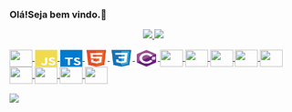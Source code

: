 ### Olá!Seja bem vindo.👋

<div align="center">
  <a href="https://github.com/GeraldoGdias">
  <img height="180em" src="https://github-readme-stats.vercel.app/api?username=GeraldoGdias&show_icons=true&theme=dark&include_all_commits=true&count_private=true"/>
  <img height="180em" src="https://github-readme-stats.vercel.app/api/top-langs/?username=GeraldoGdias&layout=compact&langs_count=7&theme=dark"/>  
</div>
<div style="display: inline_block"><br>
  <img align="center"  height="30" width="40" src="https://img.shields.io/badge/-VB.6.0-333333?syle=flat&logo=visual-basic&logoColor=68217A">
  <img align="center"  height="30" width="40" src="https://raw.githubusercontent.com/devicons/devicon/master/icons/javascript/javascript-plain.svg">
  <img align="center"  height="30" width="40" src="https://raw.githubusercontent.com/devicons/devicon/master/icons/typescript/typescript-plain.svg">
  <img align="center"  height="30" width="40" src="https://raw.githubusercontent.com/devicons/devicon/master/icons/html5/html5-original.svg">
  <img align="center"  height="30" width="40" src="https://raw.githubusercontent.com/devicons/devicon/master/icons/css3/css3-original.svg">
  <img align="center"  height="30" width="40" src="https://raw.githubusercontent.com/devicons/devicon/master/icons/csharp/csharp-original.svg">
  <img align="center" height="30" width="40"  src="https://cdn.jsdelivr.net/gh/devicons/devicon/icons/flutter/flutter-original.svg">
  <img align="center" height="30" width="40"  src="https://cdn.jsdelivr.net/gh/devicons/devicon/icons/mysql/mysql-original.svg">
  <img align="center" height="30" width="40"  src="https://cdn.jsdelivr.net/gh/devicons/devicon/icons/docker/docker-original.svg" />
  <img align="center" height="30" width="40"  src="https://cdn.jsdelivr.net/gh/devicons/devicon/icons/angularjs/angularjs-original.svg" />
  <img align="center" height="30" width="40" src="https://cdn.jsdelivr.net/gh/devicons/devicon/icons/dart/dart-original.svg" />
  <img align="center" height="30" width="40" src="https://cdn.jsdelivr.net/gh/devicons/devicon/icons/dotnetcore/dotnetcore-original.svg" />
  <img align="center" height="30" width="40" src="https://cdn.jsdelivr.net/gh/devicons/devicon/icons/yarn/yarn-original.svg" />
  <img align="center" height="30" width="40" src="https://cdn.jsdelivr.net/gh/devicons/devicon/icons/npm/npm-original-wordmark.svg" />
  <img align="center" height="30" width="40" src="https://cdn.jsdelivr.net/gh/devicons/devicon/icons/java/java-original.svg" />
 </div>
 <divstyle="display: inline_block"><br>
   <a href="https://www.linkedin.com/in/geraldo-gdias" target="_blank"><img src="https://img.shields.io/badge/-LinkedIn-%230077B5?style=for-the-badge&logo=linkedin&logoColor=white" target="_blank"></a> 
 </div>
  
